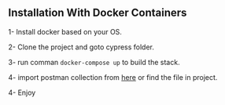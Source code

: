## Installation With Docker Containers

1- Install docker based on your OS.

2- Clone the project and goto cypress folder.

3- run comman ```docker-compose up``` to build the stack.

4- import postman collection from [here](https://www.getpostman.com/collections/3fe17acb0a66c88e0f65) or find the file in project.

4- Enjoy
